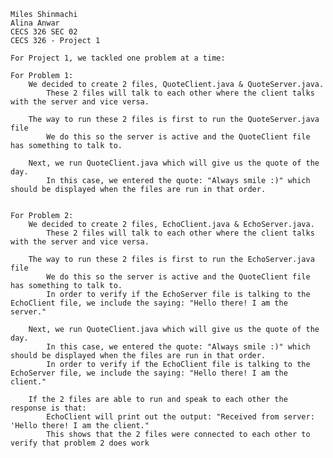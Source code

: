     Miles Shinmachi
    Alina Anwar
    CECS 326 SEC 02
    CECS 326 - Project 1

    For Project 1, we tackled one problem at a time:

    For Problem 1: 
        We decided to create 2 files, QuoteClient.java & QuoteServer.java. 
            These 2 files will talk to each other where the client talks with the server and vice versa.
            
        The way to run these 2 files is first to run the QuoteServer.java file
            We do this so the server is active and the QuoteClient file has something to talk to.
            
        Next, we run QuoteClient.java which will give us the quote of the day.
            In this case, we entered the quote: "Always smile :)" which should be displayed when the files are run in that order.
            

    For Problem 2:
        We decided to create 2 files, EchoClient.java & EchoServer.java. 
            These 2 files will talk to each other where the client talks with the server and vice versa.
            
        The way to run these 2 files is first to run the EchoServer.java file
            We do this so the server is active and the QuoteClient file has something to talk to.
            In order to verify if the EchoServer file is talking to the EchoClient file, we include the saying: "Hello there! I am the server." 
            
        Next, we run QuoteClient.java which will give us the quote of the day.
            In this case, we entered the quote: "Always smile :)" which should be displayed when the files are run in that order.
            In order to verify if the EchoClient file is talking to the EchoServer file, we include the saying: "Hello there! I am the client." 

        If the 2 files are able to run and speak to each other the response is that:
            EchoClient will print out the output: "Received from server: 'Hello there! I am the client." 
            This shows that the 2 files were connected to each other to verify that problem 2 does work
                        
